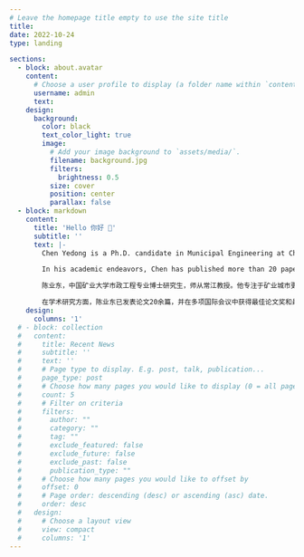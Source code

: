 ```yaml
---
# Leave the homepage title empty to use the site title
title:
date: 2022-10-24
type: landing

sections:
  - block: about.avatar
    content:
      # Choose a user profile to display (a folder name within `content/authors/`)
      username: admin
      text: 
    design:
      background:
        color: black
        text_color_light: true
        image:
          # Add your image background to `assets/media/`.
          filename: background.jpg
          filters:
            brightness: 0.5
          size: cover
          position: center
          parallax: false
  - block: markdown
    content:
      title: 'Hello 你好 👋'
      subtitle: ''
      text: |-
        Chen Yedong is a Ph.D. candidate in Municipal Engineering at China University of Mining and Technology, under the supervision of Professor Chang Jiang. His research focuses on the renewal of mining cities and land use planning, particularly within the framework of compact city concepts. Chen has led research projects funded by the Jiangsu Provincial Graduate Innovation Program and the Future Scientist Program at China University of Mining and Technology, while also participating in several national and local research projects. He has published numerous papers in both domestic and international journals and conferences, and has presented his work at various international academic conferences, receiving widespread recognition.

        In his academic endeavors, Chen has published more than 20 papers and has been awarded for Best Paper and Best Presentation at several international conferences. His research extends beyond academia, contributing to practical projects such as the urban design for the transformation of Fenghuangshan Mine and the development planning for the Xinyi Food Industry Park in Jiangsu. Chen has received multiple honors, including the Excellent Master's Thesis Award in Shandong Province and the first prize in the Yuan Ye Cup International Competition, showcasing his innovation in both research and practical applications.

        陈业东，中国矿业大学市政工程专业博士研究生，师从常江教授。他专注于矿业城市更新与用地布局规划，尤其在紧凑城市理念下的研究方面表现出色。陈业东主持了江苏省研究生创新计划和中国矿业大学未来科学家计划等科研项目，并参与了多个国家级和地方级的科研项目。他在国内外期刊和会议上发表了多篇论文，并多次参与国际学术会议并作报告，其研究成果受到广泛认可。

        在学术研究方面，陈业东已发表论文20余篇，并在多项国际会议中获得最佳论文奖和最佳汇报奖。他的研究工作不仅限于学术，还涉及实际项目的规划与设计，如凤凰山矿转型发展城市设计、江苏新沂食品产业园发展规划等。他曾获得山东省优秀硕士学位论文、园冶杯国际竞赛一等奖等多项荣誉，充分展示了他在科研与实践领域的创新能力。
    design:
      columns: '1'
  # - block: collection
  #   content:
  #     title: Recent News
  #     subtitle: ''
  #     text: ''
  #     # Page type to display. E.g. post, talk, publication...
  #     page_type: post
  #     # Choose how many pages you would like to display (0 = all pages)
  #     count: 5
  #     # Filter on criteria
  #     filters:
  #       author: ""
  #       category: ""
  #       tag: ""
  #       exclude_featured: false
  #       exclude_future: false
  #       exclude_past: false
  #       publication_type: ""
  #     # Choose how many pages you would like to offset by
  #     offset: 0
  #     # Page order: descending (desc) or ascending (asc) date.
  #     order: desc
  #   design:
  #     # Choose a layout view
  #     view: compact
  #     columns: '1'
---
```

